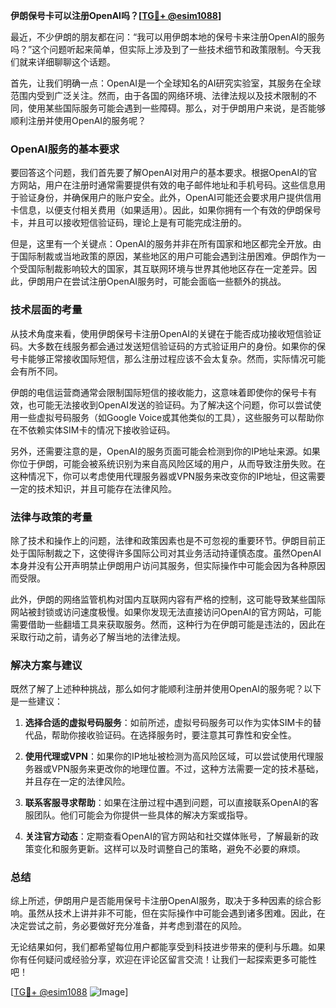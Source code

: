 **伊朗保号卡可以注册OpenAI吗？[[TG💪+ @esim1088](https://t.me/s/esim1088)]**

最近，不少伊朗的朋友都在问：“我可以用伊朗本地的保号卡来注册OpenAI的服务吗？”这个问题听起来简单，但实际上涉及到了一些技术细节和政策限制。今天我们就来详细聊聊这个话题。

首先，让我们明确一点：OpenAI是一个全球知名的AI研究实验室，其服务在全球范围内受到广泛关注。然而，由于各国的网络环境、法律法规以及技术限制的不同，使用某些国际服务可能会遇到一些障碍。那么，对于伊朗用户来说，是否能够顺利注册并使用OpenAI的服务呢？

### OpenAI服务的基本要求

要回答这个问题，我们首先要了解OpenAI对用户的基本要求。根据OpenAI的官方网站，用户在注册时通常需要提供有效的电子邮件地址和手机号码。这些信息用于验证身份，并确保用户的账户安全。此外，OpenAI可能还会要求用户提供信用卡信息，以便支付相关费用（如果适用）。因此，如果你拥有一个有效的伊朗保号卡，并且可以接收短信验证码，理论上是有可能完成注册的。

但是，这里有一个关键点：OpenAI的服务并非在所有国家和地区都完全开放。由于国际制裁或当地政策的原因，某些地区的用户可能会遇到注册困难。伊朗作为一个受国际制裁影响较大的国家，其互联网环境与世界其他地区存在一定差异。因此，伊朗用户在尝试注册OpenAI服务时，可能会面临一些额外的挑战。

### 技术层面的考量

从技术角度来看，使用伊朗保号卡注册OpenAI的关键在于能否成功接收短信验证码。大多数在线服务都会通过发送短信验证码的方式验证用户的身份。如果你的保号卡能够正常接收国际短信，那么注册过程应该不会太复杂。然而，实际情况可能会有所不同。

伊朗的电信运营商通常会限制国际短信的接收能力，这意味着即使你的保号卡有效，也可能无法接收到OpenAI发送的验证码。为了解决这个问题，你可以尝试使用一些虚拟号码服务（如Google Voice或其他类似的工具），这些服务可以帮助你在不依赖实体SIM卡的情况下接收验证码。

另外，还需要注意的是，OpenAI的服务页面可能会检测到你的IP地址来源。如果你位于伊朗，可能会被系统识别为来自高风险区域的用户，从而导致注册失败。在这种情况下，你可以考虑使用代理服务器或VPN服务来改变你的IP地址，但这需要一定的技术知识，并且可能存在法律风险。

### 法律与政策的考量

除了技术和操作上的问题，法律和政策因素也是不可忽视的重要环节。伊朗目前正处于国际制裁之下，这使得许多国际公司对其业务活动持谨慎态度。虽然OpenAI本身并没有公开声明禁止伊朗用户访问其服务，但实际操作中可能会因为各种原因而受限。

此外，伊朗的网络监管机构对国内互联网内容有严格的控制，这可能导致某些国际网站被封锁或访问速度极慢。如果你发现无法直接访问OpenAI的官方网站，可能需要借助一些翻墙工具来获取服务。然而，这种行为在伊朗可能是违法的，因此在采取行动之前，请务必了解当地的法律法规。

### 解决方案与建议

既然了解了上述种种挑战，那么如何才能顺利注册并使用OpenAI的服务呢？以下是一些建议：

1. **选择合适的虚拟号码服务**：如前所述，虚拟号码服务可以作为实体SIM卡的替代品，帮助你接收验证码。在选择服务时，要注意其可靠性和安全性。

2. **使用代理或VPN**：如果你的IP地址被检测为高风险区域，可以尝试使用代理服务器或VPN服务来更改你的地理位置。不过，这种方法需要一定的技术基础，并且存在一定的法律风险。

3. **联系客服寻求帮助**：如果在注册过程中遇到问题，可以直接联系OpenAI的客服团队。他们可能会为你提供一些具体的解决方案或指导。

4. **关注官方动态**：定期查看OpenAI的官方网站和社交媒体账号，了解最新的政策变化和服务更新。这样可以及时调整自己的策略，避免不必要的麻烦。

### 总结

综上所述，伊朗用户是否能用保号卡注册OpenAI服务，取决于多种因素的综合影响。虽然从技术上讲并非不可能，但在实际操作中可能会遇到诸多困难。因此，在决定尝试之前，务必要做好充分准备，并考虑到潜在的风险。

无论结果如何，我们都希望每位用户都能享受到科技进步带来的便利与乐趣。如果你有任何疑问或经验分享，欢迎在评论区留言交流！让我们一起探索更多可能性吧！

[[TG💪+ @esim1088](https://t.me/s/esim1088) ![Image](https://i.postimg.cc/4NQfJmqS/Snipaste-2025-05-13-00-14-12.png)]